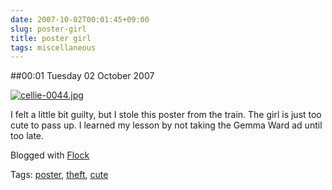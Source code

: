 ```yaml
---
date: 2007-10-02T00:01:45+09:00
slug: poster-girl
title: poster girl
tags: miscellaneous
---
```


##00:01 Tuesday 02 October 2007

[![cellie-0044.jpg](http://farm2.static.flickr.com/1320/1468367138_a16a4c9d1c_m.jpg)
](http://www.flickr.com/photos/63854242@N00/1468367138/)

I felt a little bit guilty, but I stole this poster from the train. The girl is just too cute to pass up. I learned my lesson by not taking the Gemma Ward ad until too late.

Blogged with [Flock](http://www.flock.com/blogged-with-flock)

Tags: [poster](http://technorati.com/tag/poster), [theft](http://technorati.com/tag/theft), [ cute](http://technorati.com/tag/%20cute)
